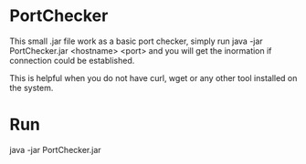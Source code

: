 # PortChecker
This small .jar file work as a basic port checker, simply run java -jar PortChecker.jar &lt;hostname> &lt;port> and you will get the inormation if connection could be established. 

This is helpful when you do not have curl, wget or any other tool installed on the system.

# Run
java -jar PortChecker.jar <hostname> <port>

